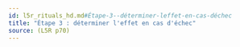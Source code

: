 ```yaml
---
id: l5r_rituals_hd.md#Étape-3--déterminer-leffet-en-cas-déchec
title: "Étape 3 : déterminer l'effet en cas d'échec"
source: (L5R p70)
---
```


